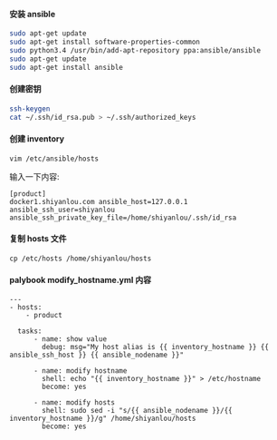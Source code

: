 #### 安装 ansible

```bash
sudo apt-get update
sudo apt-get install software-properties-common
sudo python3.4 /usr/bin/add-apt-repository ppa:ansible/ansible
sudo apt-get update
sudo apt-get install ansible
```

#### 创建密钥

```bash
ssh-keygen
cat ~/.ssh/id_rsa.pub > ~/.ssh/authorized_keys
```

#### 创建 inventory

```
vim /etc/ansible/hosts
```

输入一下内容:

```
[product]
docker1.shiyanlou.com ansible_host=127.0.0.1 ansible_ssh_user=shiyanlou ansible_ssh_private_key_file=/home/shiyanlou/.ssh/id_rsa
```

#### 复制 hosts 文件

```
cp /etc/hosts /home/shiyanlou/hosts
```

#### palybook modify_hostname.yml 内容

```
---
- hosts:
    - product

  tasks:
      - name: show value
        debug: msg="My host alias is {{ inventory_hostname }} {{ ansible_ssh_host }} {{ ansible_nodename }}"

      - name: modify hostname
        shell: echo "{{ inventory_hostname }}" > /etc/hostname
        become: yes

      - name: modify hosts
        shell: sudo sed -i "s/{{ ansible_nodename }}/{{ inventory_hostname }}/g" /home/shiyanlou/hosts
        become: yes
```

